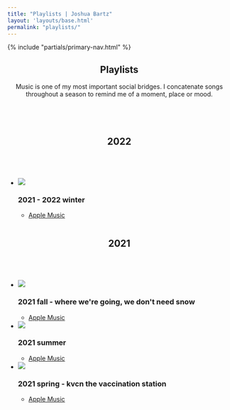 ```yaml
---
title: "Playlists | Joshua Bartz"
layout: 'layouts/base.html'
permalink: "playlists/"
---
```


{% include "partials/primary-nav.html" %}

<section id="intro" class="greeting">
	<div class="container-narrow">
		<header>
			<h1>Playlists</h1>
			<p>Music is one of my most important social bridges. I concatenate songs throughout a season to remind me of a moment, place or mood.</p>
		</header>
	</div>
</section>

<section>
	<div id="2022" class="row container-narrow">
		<div class="column">
			<header>
				<h2>2022</h2>
			</header>
		</div>
		<div class="double-column">
			<ul class="no-list-decor chrono-lists">
				<li><img class="album" src="https://is2-ssl.mzstatic.com/image/thumb/a15ybwvgihiY5gRvMtoMxA/500x500cc.jpg" />
				<h3 class="subheading">2021 - 2022 winter</h3>
					<ul class="no-list-decor">
						<li><a href="https://music.apple.com/us/playlist/2021-2022-winter/pl.u-AZDXGIdKxa1" target="_blank">Apple Music</a></li>
					</ul>
				</li>
			</ul>
		</div>
	</div>
	<div id="2021" class="row container-narrow">
		<div class="column">
			<header>
				<h2>2021</h2>
			</header>
		</div>
		<div class="double-column">
			<ul class="no-list-decor chrono-lists">
				<li><img class="album" src="https://is4-ssl.mzstatic.com/image/thumb/7wVqNzhBnAyLdXEbwavwJQ/540x540cc.webp" />
				<h3 class="subheading">2021 fall - where we're going, we don't need snow</h3>
					<ul class="no-list-decor">
						<li><a href="https://music.apple.com/us/playlist/2021-fall-where-were-going-we-dont-need-snow/pl.u-RrjY5ulXmW5" target="_blank">Apple Music</a></li>
					</ul>
				</li>
				<li><img class="album" src="https://is4-ssl.mzstatic.com/image/thumb/1Vy-5unbUfd8e1TjHW8Wuw/540x540cc.webp" />
				<h3 class="subheading">2021 summer</h3>
					<ul class="no-list-decor">
						<li><a href="https://music.apple.com/us/playlist/2021-summer/pl.u-YGj2yimKgXA" target="_blank">Apple Music</a></li>
					</ul>
				</li>
				<li><img class="album" src="https://is1-ssl.mzstatic.com/image/thumb/5vaKPHFssopZdiIFSZO7og/540x540cc.webp" />
				<h3 class="subheading">2021 spring - kvcn the vaccination station</h3>
					<ul class="no-list-decor">
						<li><a href="https://music.apple.com/us/playlist/2021-spring-kvcn-the-vaccination-station/pl.u-ZmLWaU6XVGN" target="_blank">Apple Music</a></li>
					</ul>
				</li>
			</ul>
		</div>
	</div>
</section>